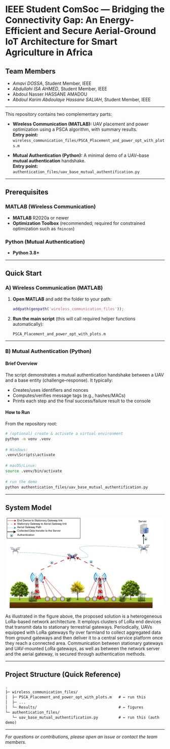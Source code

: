 # IEEE Student ComSoc — Bridging the Connectivity Gap: An Energy-Efficient and Secure Aerial-Ground IoT Architecture for Smart Agriculture in Africa

## Team Members

- *Amavi DOSSA*, Student Member, IEEE  
- *Abdullahi ISA AHMED*, Student Member, IEEE  
- Abdoul Nasser HASSANE AMADOU  
- *Abdoul Karim Abdoulaye Hassane SALIAH*, Student Member, IEEE

---

This repository contains two complementary parts:

- **Wireless Communication (MATLAB):** UAV placement and power optimization using a PSCA algorithm, with summary results.  
  **Entry point:** `wireless_communication_files/PSCA_Placement_and_power_opt_with_plots.m`

- **Mutual Authentication (Python):** A minimal demo of a UAV–base **mutual authentication** handshake.  
  **Entry point:** `authentication_files/uav_base_mutual_authentification.py`

---

## Prerequisites

### MATLAB (Wireless Communication)
- **MATLAB** R2020a or newer
- **Optimization Toolbox** (recommended; required for constrained optimization such as `fmincon`)

### Python (Mutual Authentication)
- **Python 3.8+**

---

## Quick Start

### A) Wireless Communication (MATLAB)

1. **Open MATLAB** and add the folder to your path:
    ```matlab
    addpath(genpath('wireless_communication_files'));
    ```
2. **Run the main script** (this will call required helper functions automatically):

    ```
    PSCA_Placement_and_power_opt_with_plots.m
    ```

---

### B) Mutual Authentication (Python)

#### Brief Overview

The script demonstrates a mutual authentication handshake between a UAV and a base entity (challenge–response). It typically:

- Creates/uses identifiers and nonces
- Computes/verifies message tags (e.g., hashes/MACs)
- Prints each step and the final success/failure result to the console

#### How to Run

From the repository root:

```sh
# (optional) create & activate a virtual environment
python -m venv .venv

# Windows:
.venv\Scripts\activate

# macOS/Linux:
source .venv/bin/activate

# run the demo
python authentication_files/uav_base_mutual_authentification.py
```

---

## System Model

![System Model](wireless_communication_files/Results/System_Model_final.png)

As illustrated in the figure above, the proposed solution is a heterogeneous LoRa-based network architecture. It employs clusters of LoRa end devices that transmit data to stationary terrestrial gateways. Periodically, UAVs equipped with LoRa gateways fly over farmland to collect aggregated data from ground gateways and then deliver it to a central service platform once they reach a connected area. Communication between stationary gateways and UAV-mounted LoRa gateways, as well as between the network server and the aerial gateway, is secured through authentication methods.

---

## Project Structure (Quick Reference)

```
.
├─ wireless_communication_files/
│  ├─ PSCA_Placement_and_power_opt_with_plots.m   # ← run this 
│  ├─ ...
│  └─ Results/                                    # ← figures
└─ authentication_files/
   └─ uav_base_mutual_authentification.py         # ← run this (auth demo)
```

---

*For questions or contributions, please open an issue or contact the team members.*
